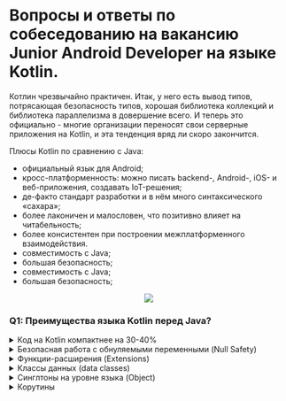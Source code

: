 # Вопросы и ответы по собеседованию на вакансию Junior Android Developer на языке Kotlin.
Котлин чрезвычайно практичен. Итак, у него есть вывод типов, потрясающая безопасность типов, хорошая библиотека коллекций и библиотека параллелизма в довершение всего. И теперь это официально - многие организации переносят свои серверные приложения на Kotlin, и эта тенденция вряд ли скоро закончится. 

Плюсы Kotlin по сравнению с Java:
+ официальный язык для Android;
+ кросс-платформенность: можно писать backend-, Android-, iOS- и веб-приложения, создавать IoT-решения;
+ де-факто стандарт разработки и в нём много синтаксического «сахара»;
+ более лаконичен и малословен, что позитивно влияет на читабельность;
+ более консистентен при построении межплатформенного взаимодействия.
+  совместимость с Java;
+ большая безопасность;
+ совместимость с Java;
+ большая безопасность;

<p align="center">
  <a href="https://www.fullstack.cafe">
  <img src="https://camo.githubusercontent.com/fb9f8045c2a49eec15a7608a6dcac8928a9f92e45bebab3619c9bec17a443c1a/68747470733a2f2f322e62702e626c6f6773706f742e636f6d2f2d45696763415342354b37492f5735373454727a357461492f41414141414141414150452f326967686d464c58576334543679386a6f62595f4c6f4271756930537549364177434c63424741732f73313630302f4b656c6c616e253235324241742532353242576f726b2e676966">
  </a>
</p>


### Q1: Преимущества языка Kotlin перед Java?


<body>
<details>
    <summary>Код на Kotlin компактнее на 30-40%</summary>
    <p><i>Меньше кода = меньше ошибок, выше скорость разработки.</i></p>
</details>

<details>
    <summary>Безопасная работа с обнуляемыми переменными (Null Safety)</summary>
    <p><i>В отличие от Java, в Kotlin по умолчанию все типы являются non-nullable, &shy;то есть не могут принимать значение null. Присвоение или возврат null приведет к ошибке &shy;компиляции. Чтобы присвоить переменной значение null, в Kotlin необходимо явно пометить &shy;эту переменную как nullable (добавив после типа знак вопроса). В Java же при использовании &shy;ссылки на объект с указанным значением null, появляется исключение в виде «NullPointerException!».</i></p>
</details>

<details>
    <summary>Функции-расширения (Extensions)</summary>
    <p><i>
    Kotlin позволяет расширять класс путём добавления нового функционала без необходимости &shy;наследования от такого класса. Это реализовано с помощью &shy;специальных выражений, называемых расширения. Например, &shy;вы можете написать новые функции для класса из сторонней библиотеки, которую вы не можете &shy;изменить. Такие функции можно вызывать обычным способом, как если бы они были методами &shy;исходного класса. Этот механизм называется функцией расширения.</i></p>
</details>

<details>
    <summary>Классы данных (data classes)</summary>
    <p><i>
    Разработчику на Java приходится &shy;писать много стандартного, но часто встречающегося кода (т.н. шаблонный &shy;код или boilerplate). В Kotlin же есть возможность создания специальных классов для определения полей для &shy;хранения данных, конструктора, функций сеттеров и геттеров для каждого поля, и функций Hashcode(), toString() и equals(). Для этого &shy;достаточно добавить data в определение класса, затем компилятор сделает все сам.</i></p>
</details>

<details>
    <summary>Синглтоны на уровне языка (Object)</summary>
    <p><i>В Java все должно объявляться внутри класса. Но в Kotlin все иначе. Компоненты могут объявляться за &shy;пределами класса, и это автоматически делает их статическими. Поэтому нам не требуется ключевое слово static. &shy;В Java статические члены обрабатываются не так, как члены-объекты. Это означает, что &shy;для статических членов нам недоступны такие вещи, как реализация интерфейса, &shy;помещение экземпляра в ассоциативный список (map) или передача его в качестве параметра методу, &shy;который принимает объект. В Kotlin static не является ключевым словом и вместо статических &shy;членов используются объекты-компаньоны, позволяющие преодолеть вышеуказанные &shy;граничения. В этом и заключается преимущество. Даже если члены объектов-компаньонов &shy;выглядят как статические члены в других языках, во время выполнения они все равно остаются членами &shy;экземпляров реальных объектов и могут, например, реализовывать интерфейсы.</i></p>
</details>

<details>
    <summary>Корутины</summary>
    <p class="word"><i>Kotlin предоставляет возможность создавать дополнительные потоки, однако в нем также существуют т.н. корутины (сопрограммы), которые &shy;позволяют использовать меньше памяти в сравнении с обычным потоком, т.к. реализованы они без стека. Корутины же в свою очередь способны выполнять &shy;интенсивные и длительные задачи методом приостановления выполнения без блокировки &shy;потока и его последующего восстановления. Что в дальнейшем позволяет сгенерировать &shy;асинхронный код без блокирования, который при его выполнении не отличить от синхронного. &shy;К тому же, они генерируют эффектные доп.стили например async или await.</i></p>
</details>
</body>
